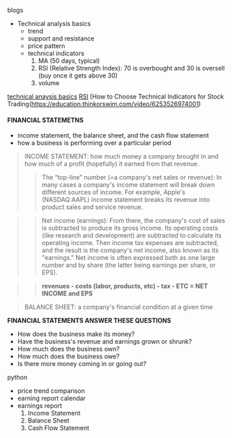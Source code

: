 blogs

- Technical analysis basics
  - trend
  - support and resistance
  - price pattern
  - technical indicators
    1. MA (50 days, typical)
    2. RSI (Relative Strength Index): 70 is overbought and 30 is oversell (buy once it gets above 30)
    3. volume

[technical anaysis basics](https://education.thinkorswim.com/playlist/543056/5454874318001)
[RSI](https://education.thinkorswim.com/playlist/570014/5454890693001)
[How to Choose Technical Indicators for Stock Trading\(https://education.thinkorswim.com/video/6253526974001)



#### FINANCIAL STATEMETNS
- income statement, the balance sheet, and the cash flow statement
- how a business is performing over a particular period

> INCOME STATEMENT: how much money a company brought in and how much of a profit (hopefully) it earned from that revenue.
>> The “top-line” number (=a company's net sales or revenue): In many cases a company's income statement will break down different sources of income. For example, Apple's (NASDAQ:AAPL) income statement breaks its revenue into product sales and service revenue.

>> Net income (earnings): From there, the company's cost of sales is subtracted to produce its gross income. Its operating costs (like research and development) are subtracted to calculate its operating income. Then income tax expenses are subtracted, and the result is the company's net income, also known as its "earnings." Net income is often expressed both as one large number and by share (the latter being earnings per share, or EPS).

>> **revenues - costs (labor, products, etc) - tax - ETC = NET INCOME and EPS**

> BALANCE SHEET: a company's financial condition at a given time

**FINANCIAL STATEMENTS ANSWER THESE QUESTIONS**
- How does the business make its money?
- Have the business's revenue and earnings grown or shrunk?
- How much does the business own?
- How much does the business owe?
- Is there more money coming in or going out?



python
- price trend comparison
- earning report calendar
- earnings report
  1. Income Statement
  2. Balance Sheet
  3. Cash Flow Statement

